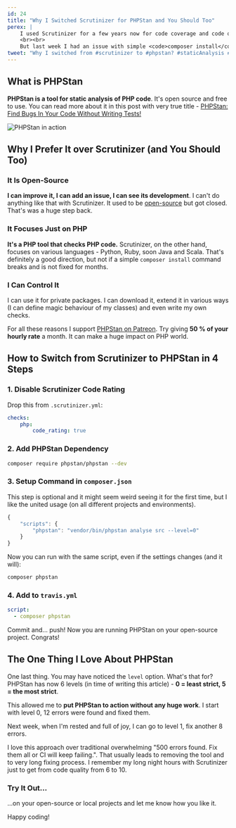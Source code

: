 ```yaml
---
id: 24
title: "Why I Switched Scrutinizer for PHPStan and You Should Too"
perex: |
    I used Scrutinizer for a few years now for code coverage and code quality. Configuration was far complex, some issues appeared and build kept failing. But I really wanted a code quality checker for my open-source projects and this was the best tool available.
    <br><br>
    But last week I had an issue with simple <code>composer install</code> command and I have had enough. Then <strong>my attention turned to PHPStan</strong>, soon-to-be its replacement.
tweet: "Why I switched from #scrutinizer to #phpstan? #staticAnalysis #php"
---
```


## What is PHPStan

**PHPStan is a tool for static analysis of PHP code**. It's open source and free to use.
You can read more about it in this post with very true title - [PHPStan: Find Bugs In Your Code Without Writing Tests!](https://medium.com/@ondrejmirtes/phpstan-2939cd0ad0e3)

<img src="https://raw.githubusercontent.com/phpstan/phpstan/master/build/phpstan.gif" alt="PHPStan in action" class="img-thumbnail">


## Why I Prefer It over Scrutinizer (and You Should Too)

### It Is Open-Source

**I can improve it, I can add an issue, I can see its development**. I can't do anything like that with Scrutinizer. It used to be [open-source](https://github.com/scrutinizer-ci/scrutinizer) but got closed. That's was a huge step back.

### It Focuses Just on PHP

**It's a PHP tool that checks PHP code.** Scrutinizer, on the other hand, focuses on various languages - Python, Ruby, soon Java and Scala. That's definitely a good direction, but not if a simple `composer install` command breaks and is not fixed for months.

### I Can Control It

I can use it for private packages. I can download it, extend it in various ways (I can define magic behaviour of my classes) and even write my own checks.



For all these reasons I support [PHPStan on Patreon](https://www.patreon.com/phpstan). Try giving **50 % of your hourly rate** a month. It can make a huge impact on PHP world.


## How to Switch from Scrutinizer to PHPStan in 4 Steps

### 1. Disable Scrutinizer Code Rating

Drop this from `.scrutinizer.yml`:

```yaml
checks:
    php:
        code_rating: true
```

### 2. Add PHPStan Dependency

```bash
composer require phpstan/phpstan --dev
```

### 3. Setup Command in `composer.json`

This step is optional and it might seem weird seeing it for the first time, but I like the united usage (on all different projects and environments).

```javascript
{
    "scripts": {
        "phpstan": "vendor/bin/phpstan analyse src --level=0"
    }
}
```

Now you can run with the same script, even if the settings changes (and it will):

```bash
composer phpstan
```

### 4. Add to `travis.yml`

```yml
script:
  - composer phpstan
```

Commit and... push! Now you are running PHPStan on your open-source project. Congrats!


## The One Thing I Love About PHPStan

One last thing. You may have noticed the `level` option. What's that for? PHPStan has now 6 levels (in time of writing this article) - **0 = least strict, 5 = the most strict**.

This allowed me to **put PHPStan to action without any huge work**. I start with level 0, 12 errors were found and fixed them.

Next week, when I'm rested and full of joy, I can go to level 1, fix another 8 errors.

I love this approach over traditional overwhelming "500 errors found. Fix them all or CI will keep failing.". That usually leads to removing the tool and to very long fixing process. I remember my long night hours with Scrutinizer just to get from code quality from 6 to 10.


### Try It Out...

...on your open-source or local projects and let me know how you like it.

Happy coding!



